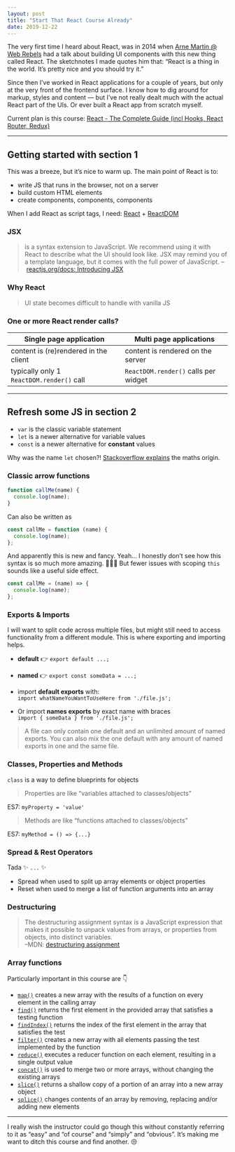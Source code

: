 ```yaml
---
layout: post
title: "Start That React Course Already"
date: 2019-12-22
---
```


The very first time I heard about React, was in 2014 when [Arne Martin @ Web Rebels](https://2014.webrebels.org/speakers.html#arne_martin) had a talk about building UI components with this new thing called React. The sketchnotes I made quotes him that: “React is a thing in the world. It’s pretty nice and you should try it.”

Since then I’ve worked in React applications for a couple of years, but only at the very front of the frontend surface. I know how to dig around for markup, styles and content — but I’ve not really dealt much with the actual React part of the UIs. Or ever built a React app from scratch myself.

Current plan is this course: [React - The Complete Guide (incl Hooks, React Router, Redux)](https://www.udemy.com/course/react-the-complete-guide-incl-redux/)

---

## Getting started with section 1

This was a breeze, but it’s nice to warm up. The main point of React is to:

- write JS that runs in the browser, not on a server
- build custom HTML elements
- create components, components, components

When I add React as script tags, I need: [React](https://reactjs.org/docs/react-api.html) + [ReactDOM](https://reactjs.org/docs/react-dom.html)

### JSX

> is a syntax extension to JavaScript. We recommend using it with React to describe what the UI should look like. JSX may remind you of a template language, but it comes with the full power of JavaScript. –&nbsp;[reactjs.org/docs: Introducing JSX](https://reactjs.org/docs/introducing-jsx.html)

### Why React

> UI state becomes difficult to handle with vanilla JS

### One or more React render calls?

| Single page application                   | Multi page applications              |
| ----------------------------------------- | ------------------------------------ |
| content is (re)rendered in the client     | content is rendered on the server    |
| typically only 1 `ReactDOM.render()` call | `ReactDOM.render()` calls per widget |

---

## Refresh some JS in section 2

- `var` is the classic variable statement
- `let` is a newer alternative for variable values
- `const` is a newer alternative for **constant** values

Why was the name `let` chosen?! [Stackoverflow explains](https://stackoverflow.com/questions/37916940/why-was-the-name-let-chosen-for-block-scoped-variable-declarations-in-javascri) the maths origin.

### Classic arrow functions

```javascript
function callMe(name) {
  console.log(name);
}
```

Can also be written as

```javascript
const callMe = function (name) {
  console.log(name);
};
```

And apparently this is new and fancy. Yeah… I honestly don’t see how this syntax is so much more amazing. 🤷🏻‍♀️ But fewer issues with scoping `this` sounds like a useful side effect.

```javascript
const callMe = (name) => {
  console.log(name);
};
```

### Exports & Imports

I will want to split code across multiple files, but might still need to access functionality from a different module. This is where exporting and importing helps.

- **default** 👉 `export default ...;`
- **named** 👉 `export const someData = ...;`

- import **default exports** with:<br>
  `import whatNameYouWantToUseHere from './file.js';`
- Or import **names exports** by exact name with braces<br>
  `import { someData } from './file.js';`

> A file can only contain one default and an unlimited amount of named exports. You can also mix the one default with any amount of named exports in one and the same file.

### Classes, Properties and Methods

`class` is a way to define blueprints for objects

> Properties are like “variables attached to classes/objects”

ES7: `myProperty = 'value'`

> Methods are like “functions attached to classes/objects”

ES7: `myMethod = () => {...}`

### Spread & Rest Operators

Tada ✨ `...` ✨

- Spread when used to split up array elements or object properties
- Reset when used to merge a list of function arguments into an array

### Destructuring

> The destructuring assignment syntax is a JavaScript expression that makes it possible to unpack values from arrays, or properties from objects, into distinct variables.<br>
> –MDN:&nbsp;[destructuring assignment ](https://developer.mozilla.org/en-US/docs/Web/JavaScript/Reference/Operators/Destructuring_assignment)

### Array functions

Particularly important in this course are 👇

- [`map()`](https://developer.mozilla.org/en-US/docs/Web/JavaScript/Reference/Global_Objects/Array/map) creates a new array with the results of a function on every element in the calling array
- [`find()`](https://developer.mozilla.org/en-US/docs/Web/JavaScript/Reference/Global_Objects/Array/find) returns the first element in the provided array that satisfies a testing function
- [`findIndex()`](https://developer.mozilla.org/en-US/docs/Web/JavaScript/Reference/Global_Objects/Array/findIndex) returns the index of the first element in the array that satisfies the test
- [`filter()`](https://developer.mozilla.org/en-US/docs/Web/JavaScript/Reference/Global_Objects/Array/filter) creates a new array with all elements passing the test implemented by the function
- [`reduce()`](https://developer.mozilla.org/en-US/docs/Web/JavaScript/Reference/Global_Objects/Array/Reduce) executes a reducer function on each element, resulting in a single output value
- [`concat()`](https://developer.mozilla.org/en-US/docs/Web/JavaScript/Reference/Global_Objects/Array/concat) is used to merge two or more arrays, without changing the existing arrays
- [`slice()`](https://developer.mozilla.org/en-US/docs/Web/JavaScript/Reference/Global_Objects/Array/slice) returns a shallow copy of a portion of an array into a new array object
- [`splice()`](https://developer.mozilla.org/en-US/docs/Web/JavaScript/Reference/Global_Objects/Array/splice) changes contents of an array by removing, replacing and/or adding new elements

---

I really wish the instructor could go though this without constantly referring to it as “easy” and “of course” and “simply” and “obvious”. It’s making me want to ditch this course and find another. 😒
